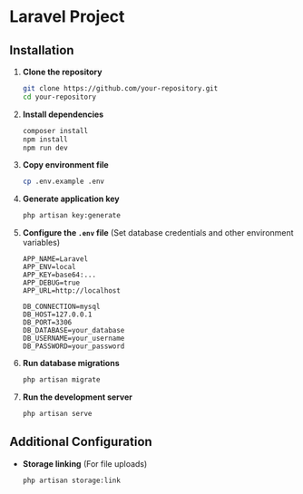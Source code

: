 # Laravel Project

## Installation

1. **Clone the repository**
   ```sh
   git clone https://github.com/your-repository.git
   cd your-repository
   ```

2. **Install dependencies**
   ```sh
   composer install
   npm install
   npm run dev
   ```

3. **Copy environment file**
   ```sh
   cp .env.example .env
   ```

4. **Generate application key**
   ```sh
   php artisan key:generate
   ```

5. **Configure the `.env` file** (Set database credentials and other environment variables)
   ```env
   APP_NAME=Laravel
   APP_ENV=local
   APP_KEY=base64:...
   APP_DEBUG=true
   APP_URL=http://localhost

   DB_CONNECTION=mysql
   DB_HOST=127.0.0.1
   DB_PORT=3306
   DB_DATABASE=your_database
   DB_USERNAME=your_username
   DB_PASSWORD=your_password
   ```

6. **Run database migrations**
   ```sh
   php artisan migrate
   ```

7. **Run the development server**
   ```sh
   php artisan serve
   ```

## Additional Configuration

- **Storage linking** (For file uploads)
  ```sh
  php artisan storage:link
  ```


